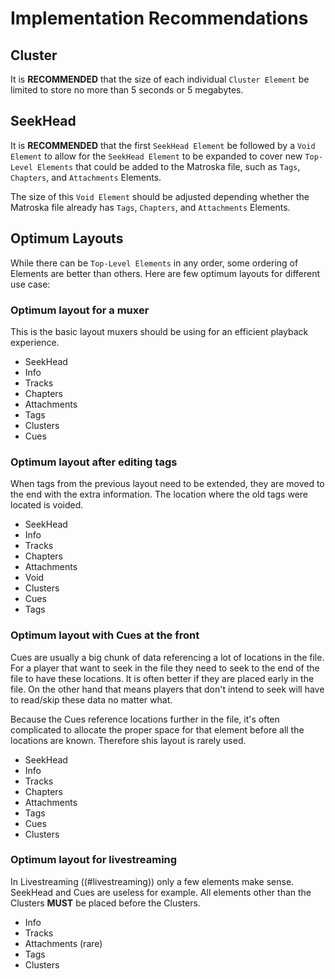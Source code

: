 # Implementation Recommendations

## Cluster

It is **RECOMMENDED** that the size of each individual `Cluster Element` be limited to store
no more than 5 seconds or 5 megabytes.

## SeekHead

It is **RECOMMENDED** that the first `SeekHead Element` be followed by a `Void Element` to
allow for the `SeekHead Element` to be expanded to cover new `Top-Level Elements`
that could be added to the Matroska file, such as `Tags`, `Chapters`, and `Attachments` Elements.

The size of this `Void Element` should be adjusted depending whether the Matroska file already has
`Tags`, `Chapters`, and `Attachments` Elements.

## Optimum Layouts

While there can be `Top-Level Elements` in any order, some ordering of Elements are better than others.
Here are few optimum layouts for different use case:

### Optimum layout for a muxer

This is the basic layout muxers should be using for an efficient playback experience.

* SeekHead
* Info
* Tracks
* Chapters
* Attachments
* Tags
* Clusters
* Cues

### Optimum layout after editing tags

When tags from the previous layout need to be extended, they are moved to the end with the extra information.
The location where the old tags were located is voided.

* SeekHead
* Info
* Tracks
* Chapters
* Attachments
* Void
* Clusters
* Cues
* Tags

### Optimum layout with Cues at the front

Cues are usually a big chunk of data referencing a lot of locations in the file.
For a player that want to seek in the file they need to seek to the end of the file
to have these locations. It is often better if they are placed early in the file.
On the other hand that means players that don't intend to seek will have to read/skip
these data no matter what.

Because the Cues reference locations further in the file, it's often complicated to
allocate the proper space for that element before all the locations are known.
Therefore shis layout is rarely used.

* SeekHead
* Info
* Tracks
* Chapters
* Attachments
* Tags
* Cues
* Clusters

### Optimum layout for livestreaming

In Livestreaming ((#livestreaming)) only a few elements make sense. SeekHead and Cues are useless for example.
All elements other than the Clusters **MUST** be placed before the Clusters.

* Info
* Tracks
* Attachments (rare)
* Tags
* Clusters

